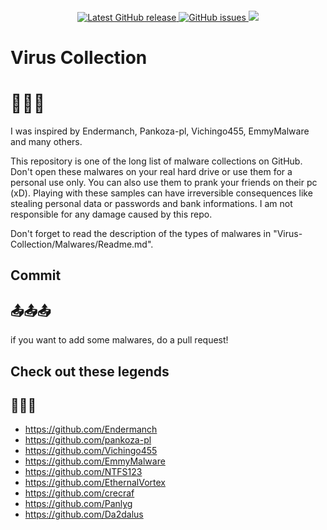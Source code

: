 <h1 align="center">
  <br>
</h1>
<p align="center">
<a href="https://github.com/TheRedmc-Off/Virus-Collection/releases">
<img alt="Latest GitHub release" src="https://img.shields.io/github/release/TheRedmc-Off/Virus-Collection.svg?style=flat-square" />
</a>
<a href="https://github.com/TheRedmc-Off/Virus-Collection/issues">
<img src="https://img.shields.io/github/issues-raw/TheRedmc-Off/Virus-Collection.svg?style=flat-square&logo=github&logoColor=white"
alt="GitHub issues">
 </a>
<a href=https://github.com/TheRedmc-Off/Virus-Collection/pulse><img src=https://img.shields.io/github/repo-size/TheRedmc-Off/Virus-Collection?style=flat-square&logo=GitHub&logoColor=white&color=ff8f00></a>



# Virus Collection
# 🦠🧫👾

I was inspired by Endermanch, Pankoza-pl, Vichingo455, EmmyMalware and many others.

This repository is one of the long list of malware collections on GitHub. Don't open these malwares on your real hard drive or use them for a personal use only. You can also use them to prank your friends on their pc (xD). Playing with these samples can have irreversible consequences like stealing personal data or passwords and bank informations.
I am not responsible for any damage caused by this repo.

Don't forget to read the description of the types of malwares in "Virus-Collection/Malwares/Readme.md".

## Commit
## 📤📤📤

if you want to add some malwares, do a pull request! 

## Check out these legends
## 👑👑👑

* https://github.com/Endermanch
* https://github.com/pankoza-pl
* https://github.com/Vichingo455
* https://github.com/EmmyMalware
* https://github.com/NTFS123
* https://github.com/EthernalVortex
* https://github.com/crecraf
* https://github.com/Panlyg
* https://github.com/Da2dalus
